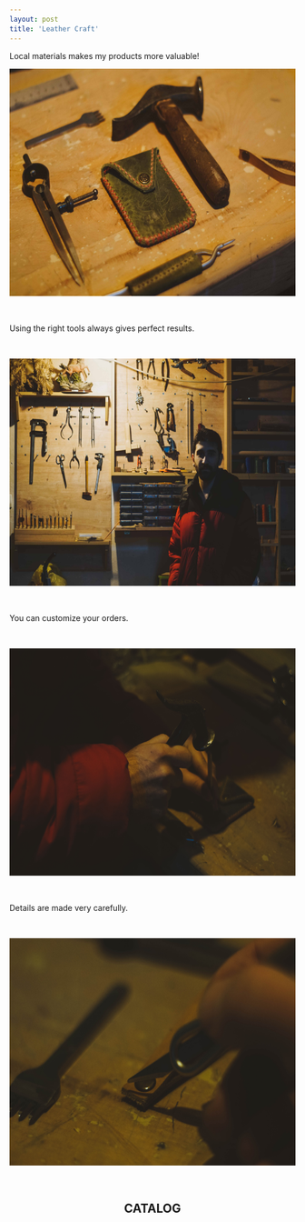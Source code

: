 ```yaml
---
layout: post
title: 'Leather Craft'
---
```

<p>Local materials makes my products more valuable!</p>
<p><img src="https://github.com/Kutalp/portfolio-jekyll-theme/blob/gh-pages/assets/img/projects/kutalp-01531.jpg?raw=true" alt="Workshop1" width="900" height="400" /></p>
<p>&nbsp;</p>
<p>Using the right tools always gives perfect results.</p>
<p>&nbsp;</p>
<p><img src="https://github.com/Kutalp/portfolio-jekyll-theme/blob/gh-pages/assets/img/projects/kutalp-01540.jpg?raw=true" alt="Improve Kutalp" width="900" height="400" /></p>
<p>&nbsp;</p>
<p>You can customize your orders.</p>
<p>&nbsp;</p>
<p><img src="https://github.com/Kutalp/portfolio-jekyll-theme/blob/gh-pages/assets/img/projects/kutalp-01542.jpg?raw=true" alt="Testing Kutalp" width="600" height="400" /></p>
<p>&nbsp;</p>
<p>Details are made very carefully.</p>
<p>&nbsp;</p>
<p><img src="https://github.com/Kutalp/portfolio-jekyll-theme/blob/gh-pages/assets/img/projects/kutalp-01544.jpg?raw=true" alt="Testing Kutalp" width="600" height="400" /></p>
<p>&nbsp;</p>

<h2 style="text-align: center;">CATALOG</h2>
<a data-pin-do="embedBoard" data-pin-board-width="500" data-pin-scale-height="1200" data-pin-scale-width="500" href="https://tr.pinterest.com/kutalpd/leather-craft/"></a>

